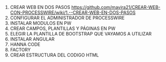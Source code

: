 1. CREAR WEB EN DOS PASOS https://github.com/mavira21/CREAR-WEB-CON-PROCESSWIRE/wiki/1.--CREAR-WEB-EN-DOS-PASOS
2. CONFIGURAR EL ADMINISTRADOR DE PROCESSWIRE
3. INSTALAR MODULOS EN PW
4. CREAR CAMPOS, PLANTILLAS Y PÁGINAS EN PW
5. ELEGIR LA PLANTILLA DE BOOTSTRAP QUE VAYAMOS A UTILIZAR
6. INSTALAR ANGULAR
7. HANNA CODE
8. FACTORY
9. CREAR ESTRUCTURA DEL CODIGO HTML
